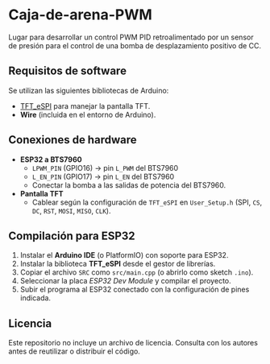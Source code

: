 # Caja-de-arena-PWM

Lugar para desarrollar un control PWM PID retroalimentado por un sensor de presión para el control de una bomba de desplazamiento positivo de CC.

## Requisitos de software

Se utilizan las siguientes bibliotecas de Arduino:

- [TFT_eSPI](https://github.com/Bodmer/TFT_eSPI) para manejar la pantalla TFT.
- **Wire** (incluida en el entorno de Arduino).

## Conexiones de hardware

- **ESP32 a BTS7960**
  - `LPWM_PIN` (GPIO16) → pin `L_PWM` del BTS7960
  - `L_EN_PIN` (GPIO17) → pin `L_EN` del BTS7960
  - Conectar la bomba a las salidas de potencia del BTS7960.
- **Pantalla TFT**
  - Cablear según la configuración de `TFT_eSPI` en `User_Setup.h` (SPI, `CS`, `DC`, `RST`, `MOSI`, `MISO`, `CLK`).

## Compilación para ESP32

1. Instalar el **Arduino IDE** (o PlatformIO) con soporte para ESP32.
2. Instalar la biblioteca **TFT_eSPI** desde el gestor de librerías.
3. Copiar el archivo `SRC` como `src/main.cpp` (o abrirlo como sketch `.ino`).
4. Seleccionar la placa *ESP32 Dev Module* y compilar el proyecto.
5. Subir el programa al ESP32 conectado con la configuración de pines indicada.

## Licencia

Este repositorio no incluye un archivo de licencia. Consulta con los autores antes de reutilizar o distribuir el código.
